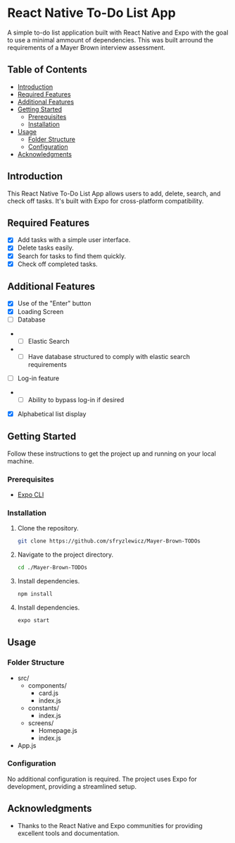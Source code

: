 # React Native To-Do List App

A simple to-do list application built with React Native and Expo with the goal to use a minimal ammount of dependencies. This was built arround the requirements of a Mayer Brown interview assessment.

## Table of Contents

- [Introduction](#introduction)
- [Required Features](#features)
- [Additional Features](#features)
- [Getting Started](#getting-started)
  - [Prerequisites](#prerequisites)
  - [Installation](#installation)
- [Usage](#usage)
  - [Folder Structure](#folder-structure)
  - [Configuration](#configuration)
- [Acknowledgments](#acknowledgments)

## Introduction

This React Native To-Do List App allows users to add, delete, search, and check off tasks. It's built with Expo for cross-platform compatibility.

## Required Features

- [x]  Add tasks with a simple user interface.
- [x] Delete tasks easily.
- [x] Search for tasks to find them quickly.
- [x] Check off completed tasks.

## Additional Features

- [x] Use of the "Enter" button
- [x] Loading Screen
- [ ] Database
- - [ ] Elastic Search
- - [ ] Have database structured to comply with elastic search requirements
- [ ] Log-in feature
- - [ ] Ability to bypass log-in if desired
- [x] Alphabetical list display

## Getting Started

Follow these instructions to get the project up and running on your local machine.

### Prerequisites

- [Expo CLI](https://docs.expo.dev/get-started/installation/)

### Installation

1. Clone the repository.
   
   ```bash
   git clone https://github.com/sfryzlewicz/Mayer-Brown-TODOs

2. Navigate to the project directory.
   
   ```bash
   cd ./Mayer-Brown-TODOs

3. Install dependencies.
   
   ```bash
   npm install

4. Install dependencies.
   
   ```bash
   expo start

## Usage

### Folder Structure

- src/
  - components/
    - card.js
    - index.js
  - constants/
    - index.js
  - screens/
    - Homepage.js
    - index.js
- App.js

### Configuration

No additional configuration is required. The project uses Expo for development, providing a streamlined setup.

## Acknowledgments

- Thanks to the React Native and Expo communities for providing excellent tools and documentation.

